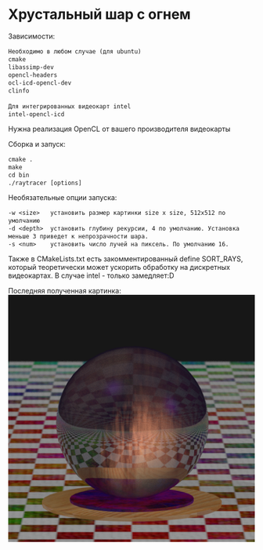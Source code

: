 # Хрустальный шар с огнем

Зависимости:

    Необходимо в любом случае (для ubuntu)
    cmake
    libassimp-dev
    opencl-headers
    ocl-icd-opencl-dev
    clinfo
    
    Для интегрированных видеокарт intel
    intel-opencl-icd

Нужна реализация OpenCL от вашего производителя видеокарты

Сборка и запуск:

    cmake .
    make
    cd bin
    ./raytracer [options]

Необязательные опции запуска:

    -w <size>   установить размер картинки size x size, 512x512 по умолчанию
    -d <depth>  установить глубину рекурсии, 4 по умолчанию. Установка меньше 3 приведет к непрозрачности шара.
    -s <num>    установить число лучей на пиксель. По умолчанию 16.

Также в CMakeLists.txt есть закомментированный define SORT_RAYS, который теоретически может ускорить обработку на дискретных видеокартах. В случае intel - только замедляет:D

Последняя полученная картинка:
![картинка](327_lanbin_v0v0.png)